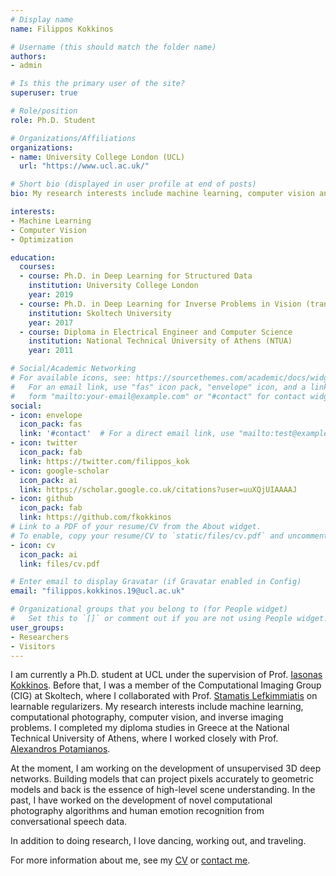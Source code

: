 ```yaml
---
# Display name
name: Filippos Kokkinos

# Username (this should match the folder name)
authors:
- admin

# Is this the primary user of the site?
superuser: true

# Role/position
role: Ph.D. Student

# Organizations/Affiliations
organizations:
- name: University College London (UCL)
  url: "https://www.ucl.ac.uk/"

# Short bio (displayed in user profile at end of posts)
bio: My research interests include machine learning, computer vision and optimization.

interests:
- Machine Learning
- Computer Vision
- Optimization

education:
  courses:
  - course: Ph.D. in Deep Learning for Structured Data
    institution: University College London
    year: 2019
  - course: Ph.D. in Deep Learning for Inverse Problems in Vision (transferred to UCL)
    institution: Skoltech University
    year: 2017
  - course: Diploma in Electrical Engineer and Computer Science
    institution: National Technical University of Athens (NTUA)
    year: 2011

# Social/Academic Networking
# For available icons, see: https://sourcethemes.com/academic/docs/widgets/#icons
#   For an email link, use "fas" icon pack, "envelope" icon, and a link in the
#   form "mailto:your-email@example.com" or "#contact" for contact widget.
social:
- icon: envelope
  icon_pack: fas
  link: '#contact'  # For a direct email link, use "mailto:test@example.org".
- icon: twitter
  icon_pack: fab
  link: https://twitter.com/filippos_kok
- icon: google-scholar
  icon_pack: ai
  link: https://scholar.google.co.uk/citations?user=uuXQjUIAAAAJ
- icon: github
  icon_pack: fab
  link: https://github.com/fkokkinos
# Link to a PDF of your resume/CV from the About widget.
# To enable, copy your resume/CV to `static/files/cv.pdf` and uncomment the lines below.  
- icon: cv
  icon_pack: ai
  link: files/cv.pdf

# Enter email to display Gravatar (if Gravatar enabled in Config)
email: "filippos.kokkinos.19@ucl.ac.uk"

# Organizational groups that you belong to (for People widget)
#   Set this to `[]` or comment out if you are not using People widget.  
user_groups:
- Researchers
- Visitors
---
```


I am currently a Ph.D. student at UCL under the supervision of Prof. [Iasonas Kokkinos](http://www0.cs.ucl.ac.uk/staff/I.Kokkinos/). Before that, I was a member of the Computational Imaging Group (CIG) at Skoltech, where I collaborated with Prof. [Stamatis Lefkimmiatis](https://scholar.google.com/citations?hl=en&user=3Bawtm4AAAAJ) on learnable regularizers. My research interests include machine learning, computational photography, computer vision, and inverse imaging problems. I completed my diploma studies in Greece at the National Technical University of Athens, where I worked closely with Prof. [Alexandros Potamianos](https://www.ece.ntua.gr/en/staff/188).

At the moment, I am working on the development of unsupervised 3D deep networks. Building models that can project pixels accurately to geometric models and back is the essence of high-level scene understanding.  In the past, I have worked on the development of novel computational photography algorithms and human emotion recognition from conversational speech data.

In addition to doing research, I love dancing, working out, and traveling.

For more information about me, see my [CV](files/cv.pdf) or [contact me](mailto:filippos.kokkinos.19@ucl.ac.uk).
